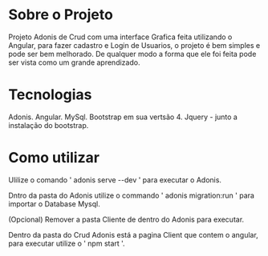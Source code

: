 # Sobre o Projeto

Projeto Adonis de Crud com uma interface Grafica feita utilizando o Angular, para fazer cadastro e Login de Usuarios, o projeto é bem simples e pode ser bem melhorado. De qualquer modo a forma que ele foi feita pode ser vista como um grande aprendizado.

# Tecnologias

Adonis.
Angular.
MySql.
Bootstrap em sua vertsão 4.
Jquery - junto a instalação do bootstrap.

# Como utilizar

Ulilize o comando ' adonis serve --dev ' para executar o Adonis.

Dntro da pasta do Adonis utilize o commando ' adonis migration:run ' para importar o Database Mysql.

(Opcional) Remover a pasta Cliente de dentro do Adonis para executar.

Dentro da pasta do Crud Adonis está a pagina Client que contem o angular, para executar utilize o ' npm start '.

